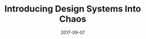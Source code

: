 ---
date: 2017-09-07
title: Introducing Design Systems Into Chaos
speaker: Diana Mounter
link: https://www.youtube.com/watch?v=FZSi1bK-BRM
image: ./images/systems-chaos.jpg
description: Diana Mounter, Design Systems Lead at GitHub shares practical examples on setting up a design system, what to prioritize, and how to make a big impact to customers and colleagues.

---